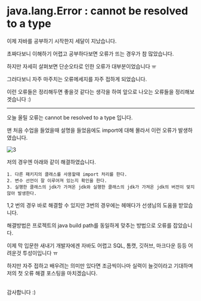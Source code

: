 java.lang.Error : cannot be resolved to a type
=============


이제 자바를 공부하기 시작한지 세달이 지났습니다.

초짜다보니 이해하기 어렵고 공부하다보면 오류가 뜨는 경우가 참 많았습니다.

하지만 자세히 살펴보면 단순오타로 인한 오류가 대부분이었습니다 ㅠ

그러다보니 자주 마주치는 오류메세지를 자주 접하게 되었습니다.

이런 오류들은 정리해두면 좋을것 같다는 생각을 하여 앞으로 나오는 오류들을 정리해보겟습니다 :)


***

오늘 올릴 오류는 cannot be resolved to a type 입니다.

맨 처음 수업을 들었을때 설명을 들었음에도 import에 대해 몰라서 이런 오류가 발생하였습니다.

![3](https://user-images.githubusercontent.com/74330505/111473909-da169f00-876e-11eb-96bd-7f5a0004a108.PNG)

저의 경우엔 아래와 같이 해결하였습니다.
```
1. 다른 패키지의 클래스를 사용할때 import 처리를 한다.
2. 변수 선언이 잘 이루어져 있는지 확인을 한다.
3. 실행한 클래스의 jdk가 가져온 jdk와 실행한 클래스의 jdk가 가져온 jdk의 버전이 맞지 않아 발생한다.
```

1,2 번의 경우 바로 해결할 수 있지만 3번의 경우에는 헤매다가 선생님의 도움을 받았습니다.

해결방법은 프로젝트의 java build path를 동일하게 맞추는 방법으로 오류를 잡았습니다.

이제 막 입문한 새내기 개발자에겐 자바도 어렵고 SQL, 톰캣, 깃허브, 마크다운 등등 어려운것 투성이입니다 ㅠ

하지만 자주 접하고 배우려는 의미만 있다면 조금씩이나마 실력이 늘것이라고 기대하며 저의 첫 오류 해결 포스팅을 마치겠습니다. 

<br/>
감사합니다 :)
